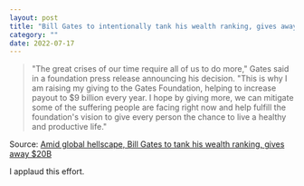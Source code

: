 ```yaml
---
layout: post
title: "Bill Gates to intentionally tank his wealth ranking, gives away $20B"
category: ""
date: 2022-07-17
---
```


>"The great crises of our time require all of us to do more," Gates said in a foundation press release announcing his decision. "This is why I am raising my giving to the Gates Foundation, helping to increase payout to $9 billion every year. I hope by giving more, we can mitigate some of the suffering people are facing right now and help fulfill the foundation's vision to give every person the chance to live a healthy and productive life."

Source: [Amid global hellscape, Bill Gates to tank his wealth ranking, gives away $20B](https://arstechnica.com/tech-policy/2022/07/bill-gates-says-giving-away-all-his-wealth-wont-solve-much-but-worth-it/)

I applaud this effort. 
